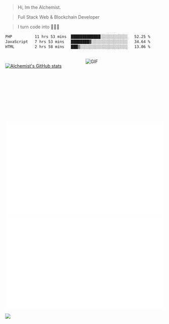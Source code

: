 > Hi, Im the Alchemist.

> Full Stack Web & Blockchain Developer

> I turn code into 💎💎💎

<!--START_SECTION:waka-->
```text
PHP          11 hrs 53 mins  █████████████░░░░░░░░░░░░   52.25 % 
JavaScript   7 hrs 53 mins   ████████▓░░░░░░░░░░░░░░░░   34.64 % 
HTML         2 hrs 58 mins   ███▒░░░░░░░░░░░░░░░░░░░░░   13.06 % 
```
<!--END_SECTION:waka-->


<br />

<img align="right" alt="GIF" src="https://user-images.githubusercontent.com/5355808/139111924-210cc6fa-9fb1-4dac-929d-6324a5836a92.gif" width="250" height="200" />

[![Alchemist's GitHub stats](https://github-readme-stats.vercel.app/api?username=DrMaxis&show_icons=true&theme=outrun&count_private=true)](#)

![](https://raw.githubusercontent.com/DrMaxis/github-stats-transparent/output/generated/overview.svg)
![](https://raw.githubusercontent.com/DrMaxis/github-stats-transparent/output/generated/languages.svg)

 
<a href="https://count.getloli.com/"><img src="https://count.getloli.com/get/@:maxis-the-alchemist?theme=rule34"></a>
<!-- https://count.getloli.com/get/@alchemist?theme=rule34 -->
<br>


